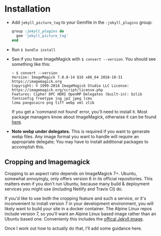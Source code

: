 ---
---
# Installation

* Add `jekyll_picture_tag` to your Gemfile in the `:jekyll_plugins` group:

  ```ruby
  group :jekyll_plugins do
    gem 'jekyll_picture_tag'
  end
  ```

* Run `$ bundle install`

* See if you have ImageMagick with `$ convert --version`. You should see something like this:

  ```
  ~ $ convert --version 
  Version: ImageMagick 7.0.8-14 Q16 x86_64 2018-10-31 https://imagemagick.org
  Copyright: © 1999-2018 ImageMagick Studio LLC License: https://imagemagick.org/script/license.php
  Features: Cipher DPC HDRI OpenMP Delegates (built-in): bzlib fontconfig freetype jng jp2 jpeg lcms
  lzma pangocairo png tiff webp xml zlib
  ```
  If you get a 'command not found' error, you'll need to install it. Most package managers know about
  ImageMagick, otherwise it can be found [here](https://imagemagick.org/script/download.php).

* **Note webp under delegates.** This is required if you want to generate webp files. Any image format
you want to handle will require an appropriate delegate; You may have to install additional packages
to accomplish this.
## Cropping and Imagemagick

Cropping to an aspect ratio depends on ImageMagick 7+. Ubuntu, somewhat annoyingly, only offers
version 6 in its official repositories. This matters even if you don't run Ubuntu, because many
build & deployment services you might use (including Netlify and Travis CI) do.

If you'd like to use both the cropping feature and such a service, or it's inconvenient to install
version 7 in your development environment, you will likely want to build your site in a docker
container. The Alpine Linux repos include version 7, so you'll want an Alpine Linux based image
rather than an Ubuntu based one. Convenienly this includes the [offical Jekyll
image](https://hub.docker.com/r/jekyll/jekyll).

Once I work out how to actually do that, I'll add some guidance here.
